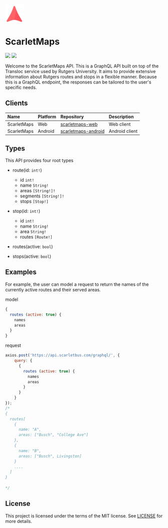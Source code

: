 <img src="documentation/logo.svg" height="60" />

# ScarletMaps
<p>
  <a href="/LICENSE"><img src="https://img.shields.io/badge/License-MIT-blue.svg"></a>
  <a href="https://travis-ci.org/adam-piziak/scarletbus"><img src="https://travis-ci.org/adam-piziak/scarletmaps.svg?branch=master"></a>
  </p>
Welcome to the ScarletMaps API. This is a GraphQL API built on top of the Transloc service used by Rutgers University. It aims to provide extensive information about Rutgers routes and stops in a flexible manner. Because this is a GraphQL endpoint, the responses can be tailored to the user's specific needs.

## Clients
| Name | Platform | Repository | Description | 
| :--- | :------- | :--------- | :---------- | 
| ScarletMaps | Web | [scarletmaps-web](https://github.com/adam-piziak/scarletmaps-web) | Web client |
| ScarletMaps | Android | [scarletmaps-android](https://github.com/adam-piziak/scarletmaps-android) | Android client |
## Types
This API provides four root types

- route(id: `int!`)
  - id `int!`
  - name `String!`
  - areas `[String!]!`
  - segments `[String!]!`
  - stops `[Stop!]`

- stop(id: `int!`)
  - id `int!`
  - name `String!`
  - area `String!`
  - routes `[Route!]`

- routes(active: `bool`)
- stops(active: `bool`)
## Examples
For example, the user can model a request to return the names of the currently active routes and their served areas.

model
```js
{
  routes (active: true) {
    names
    areas
  }
}
```

request
```js
axios.post('https://api.scarletbus.com/graphql/', {
    query: {
      {
        routes (active: true) {
          names
          areas
        }
      }
    }
});
/*
{
  routes[
    {
      name: "A",
      areas: ["Busch", "College Ave"]
    },
    {
      name: "B",
      areas: ["Busch", Livingston]
    }
    ....
  ]
}

*/
```

## License
This project is licensed under the terms of the MIT license. See [LICENSE](https://github.com/adam-piziak/scarletbus/blob/master/LICENSE) for more details.
